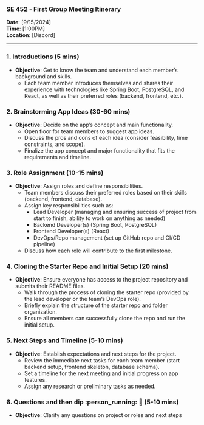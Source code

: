 ### **SE 452 - First Group Meeting Itinerary**

**Date**: [9/15/2024]  
**Time**: [1:00PM]  
**Location**: [Discord]

---

### **1. Introductions (5 mins)**
- **Objective**: Get to know the team and understand each member’s background and skills.
  - Each team member introduces themselves and shares their experience with technologies like Spring Boot, PostgreSQL, and React, as well as their preferred roles (backend, frontend, etc.).

### **2. Brainstorming App Ideas (30-60 mins)**
- **Objective**: Decide on the app’s concept and main functionality.
  - Open floor for team members to suggest app ideas.
  - Discuss the pros and cons of each idea (consider feasibility, time constraints, and scope).
  - Finalize the app concept and major functionality that fits the requirements and timeline.

### **3. Role Assignment (10-15 mins)**
- **Objective**: Assign roles and define responsibilities.
  - Team members discuss their preferred roles based on their skills (backend, frontend, database).
  - Assign key responsibilities such as:
    - Lead Developer (managing and ensuring success of project from start to finish, ability to work on anything as needed)
    - Backend Developer(s) (Spring Boot, PostgreSQL)
    - Frontend Developer(s) (React)
    - DevOps/Repo management (set up GitHub repo and CI/CD pipeline)
  - Discuss how each role will contribute to the first milestone.

### **4. Cloning the Starter Repo and Initial Setup (20 mins)**
- **Objective**: Ensure everyone has access to the project repository and submits their README files.
  - Walk through the process of cloning the starter repo (provided by the lead developer or the team’s DevOps role).
  - Briefly explain the structure of the starter repo and folder organization.
  - Ensure all members can successfully clone the repo and run the initial setup.


### **5. Next Steps and Timeline (5-10 mins)**
- **Objective**: Establish expectations and next steps for the project.
  - Review the immediate next tasks for each team member (start backend setup, frontend skeleton, database schema).
  - Set a timeline for the next meeting and initial progress on app features.
  - Assign any research or preliminary tasks as needed.

### **6. Questions and then dip :person_running: :door:  (5-10 mins)**
- **Objective**: Clarify any questions on project or roles and next steps